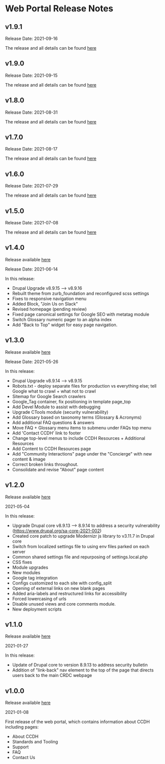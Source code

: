 # Web Portal Release Notes

## v1.9.1
Release Date: 2021-09-16

The release and all details can be found [here](https://github.com/CBIIT/ccdhwebportal/releases/tag/v1.9.1)

## v1.9.0
Release Date: 2021-09-15

The release and all details can be found [here](https://github.com/CBIIT/ccdhwebportal/releases/tag/v1.9.0)

## v1.8.0
Release Date: 2021-08-31

The release and all details can be found [here](https://github.com/CBIIT/ccdhwebportal/releases/tag/v1.8.0)

## v1.7.0
Release Date: 2021-08-17

The release and all details can be found [here](https://github.com/CBIIT/ccdhwebportal/releases/tag/v1.7.0)

## v1.6.0
Release Date: 2021-07-29

The release and all details can be found [here](https://github.com/CBIIT/ccdhwebportal/releases/tag/v1.6.0)

## v1.5.0
Release Date: 2021-07-08

The release and all details can be found [here](https://github.com/CBIIT/ccdhwebportal/releases/tag/v1.5.0)

## v1.4.0
Release available [here](https://github.CBIIT/ccdhwebportal/releases/tag/v1.4.0)

Release Date: 2021-06-14

In this release:
- Drupal Upgrade v8.9.15 --> v8.9.16
- Rebuilt theme from zurb_foundation and reconfigured scss settings
- Fixes to responsive navigation menu
- Added Block, "Join Us on Slack"
- Revised homepage (pending review)
- Fixed page canonical settings for Google SEO with metatag module
- Switch Glossary numeric pager to an alpha index
- Add "Back to Top" widget for easy page navigation.



## v1.3.0
Release available [here](https://github.CBIIT/ccdhwebportal/releases/tag/v1.3.0)

Release Date: 2021-05-26

In this release:
- Drupal Upgrade v8.9.14 --> v8.9.15
- Robots.txt - deploy separate files for production vs everything else; tell Google what to crawl + what not to crawl
- Sitemap for Google Search crawlers
- Google_Tag container, fix positioning in template page_top
- Add Devel Module to assist with debugging
- Upgrade CTools module (security vulnerability)
- Add Glossary based on taxonomy terms (Glossary & Acronyms)
- Add additional FAQ questions & answers
- Move FAQ + Glossary menu items to submenu under FAQs top menu
- Add 'Contact CCDH' link to footer
- Change top-level menus to include CCDH Resources + Additional Resources
- Add Content to CCDH Resources page
- Add "Community Interactions" page under the "Concierge" with new content & image
- Correct broken links throughout.
- Consolidate and revise "About" page content


## v1.2.0
Release available [here](https://github.CBIIT/ccdhwebportal/releases/tag/v1.2.0)

2021-05-04

In this release:
- Upgrade Drupal core v8.9.13 --> 8.9.14 to address a security vulnerability (https://www.drupal.org/sa-core-2021-002)
- Created core patch to upgrade Modernizr js library to v3.11.7 in Drupal core
- Switch from localized settings file to using env files parked on each server
- Common shared settings file and repurposing of settings.local.php
- CSS fixes
- Module upgrades
- New modules
- Google tag integration
- Configs customized to each site with config_split
- Opening of external links on new blank pages
- Added aria-labels and restructured links for accessibility
- Forced lowercasing of urls
- Disable unused views and core comments module.
- New deployment scripts


## v1.1.0
Release available [here](https://github.com/CBIIT/ccdhwebportal/releases/tag/v1.1.0)

2021-01-27

In this release:
- Update of Drupal core to version 8.9.13 to address security bulletin
- Addition of "link-back" nav element to the top of the page that directs users back to the main CRDC webpage

## v1.0.0
Release available [here](https://github.com/CBIIT/ccdhwebportal/releases/tag/v1.0.0)

2021-01-08

First release of the web portal, which contains information about CCDH including pages:
- About CCDH
- Standards and Tooling
- Support
- FAQ
- Contact Us
